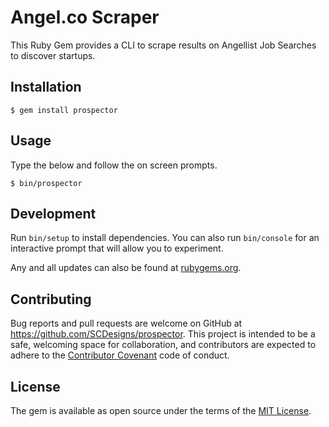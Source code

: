 # Angel.co Scraper

This Ruby Gem provides a CLI to scrape results on Angellist Job Searches to discover startups.

## Installation

    $ gem install prospector

## Usage

Type the below and follow the on screen prompts.

    $ bin/prospector

## Development

Run `bin/setup` to install dependencies. You can also run `bin/console` for an interactive prompt that will allow you to experiment.

Any and all updates can also be found at [rubygems.org](https://rubygems.org/gems/prospector).

## Contributing

Bug reports and pull requests are welcome on GitHub at https://github.com/SCDesigns/prospector. This project is intended to be a safe, welcoming space for collaboration, and contributors are expected to adhere to the [Contributor Covenant](contributor-covenant.org) code of conduct.


## License

The gem is available as open source under the terms of the [MIT License](http://opensource.org/licenses/MIT).
